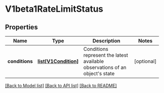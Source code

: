 # V1beta1RateLimitStatus

## Properties

| Name           | Type                                    | Description                                                                     | Notes      |
|----------------|-----------------------------------------|---------------------------------------------------------------------------------|------------|
| **conditions** | [**list[V1Condition]**](V1Condition.md) | Conditions represent the latest available observations of an object&#39;s state | [optional] |

[[Back to Model list]](../README.md#documentation-for-models) [[Back to API list]](../README.md#documentation-for-api-endpoints) [[Back to README]](../README.md)
